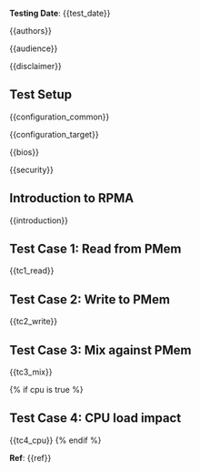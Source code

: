 **Testing Date**: {{test_date}}

{{authors}}

{{audience}}

{{disclaimer}}

<h2 id="test-setup">Test Setup</h2>

{{configuration_common}}

{{configuration_target}}

{{bios}}

{{security}}

<h2 id="introduction">Introduction to RPMA</h2>

{{introduction}}

<h2 id="read">Test Case 1: Read from PMem</h2>

{{tc1_read}}

<h2 id="write">Test Case 2: Write to PMem</h2>

{{tc2_write}}

<h2 id="mix">Test Case 3: Mix against PMem</h2>

{{tc3_mix}}

{% if cpu is true %}
<h2 id="cpu">Test Case 4: CPU load impact</h2>

{{tc4_cpu}}
{% endif %}

**Ref**: {{ref}}

